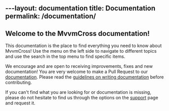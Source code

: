 ---layout: documentation
title: Documentation
permalink: /documentation/
---

## Welcome to the MvvmCross documentation!

This documentation is the place to find everything you need to know about MvvmCross! Use the menu on the left side to navigate to different topics and use the search in the top menu to find specific items.

We encourage and are open to receiving improvements, fixes and new documentation! You are very welcome to make a Pull Request to our [documentation](https://github.com/MvvmCross/MvvmCross/tree/master/docs). Please read the [guidelines on writing documentation](https://www.mvvmcross.com/documentation/contribute/mvvmcross-docs-style-guide) before contributing.

If you can't find what you are looking for or documentation is missing, please do not hesitate to find us through the options on the [support](https://www.mvvmcross.com/support) page and request it.
